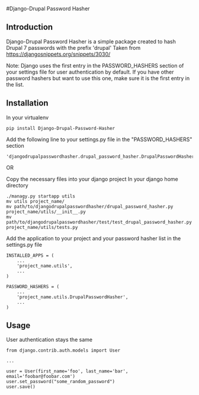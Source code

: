 #Django-Drupal Password Hasher

## Introduction

Django-Drupal Password Hasher is a simple package created to hash Drupal 7 passwords with the prefix 'drupal'
Taken from https://djangosnippets.org/snippets/3030/

Note: Django uses the first entry in the PASSWORD_HASHERS section of your settings file for user authentication by default. If you have other password hashers but want to use this one, make sure it is the first entry in the list.

## Installation

In your virtualenv

    pip install Django-Drupal-Password-Hasher     

Add the following line to your settings.py file in the "PASSWORD_HASHERS" section

    'djangodrupalpasswordhasher.drupal_password_hasher.DrupalPasswordHasher',

OR

Copy the necessary files into your django project
In your django home directory

    ./managy.py startapp utils
    mv utils project_name/
    mv path/to/djangodrupalpasswordhasher/drupal_password_hasher.py project_name/utils/__init__.py
    mv path/to/djangodrupalpasswordhasher/test/test_drupal_password_hasher.py project_name/utils/tests.py

Add the application to your project and your password hasher list in the settings.py file

    INSTALLED_APPS = (
        ...
        'project_name.utils',
        ...
    )

    PASSWORD_HASHERS = (
        ...
        'project_name.utils.DrupalPasswordHasher',
        ...
    )

## Usage

User authentication stays the same

    from django.contrib.auth.models import User

    ...

    user = User(first_name='foo', last_name='bar', email='foobar@foobar.com')
    user.set_password("some_random_password")
    user.save()
